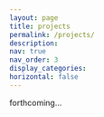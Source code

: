 ```yaml
---
layout: page
title: projects
permalink: /projects/
description: 
nav: true
nav_order: 3
display_categories:
horizontal: false
---
```


forthcoming...
